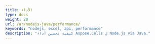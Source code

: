 ```yaml
---
title: الأداء
type: docs
weight: 20
url: /ar/nodejs-java/performance/
keywords: "nodejs, excel, api, performance"
description: "كيفية تحسين أداء Aspose.Cells ل Node.js via Java."
---
```


